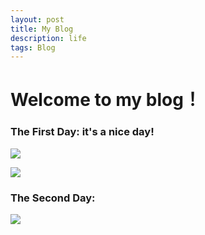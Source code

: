 ```yaml
---
layout: post
title: My Blog
description: life
tags: Blog
---
```


# Welcome to my blog！

### The First Day: it's a nice day!

![](http://m.qpic.cn/psc?/V12noI6g1hY4cE/gfbE2l9PHUztNHbA2prIH10LNbaEtQpF4bcEADjeU96TdbEtmNB0SqpmdbmVl24sKcmbjokO5qhocHKQivn6oOBen*c3Y1b*PjSPiFCBeCk!/b&bo=OASgBQAAAAARB6k!&rf=viewer_4)

![](http://m.qpic.cn/psc?/V12noI6g1hY4cE/gfbE2l9PHUztNHbA2prIH460iRU8G5lcznJvExcXu9mXWeOjDY7uq6FDtaxPNwxWPkw5Y3Y*7cVCvxDAMqOin8yEaAo3LdfZCj.cJatzsDM!/b&bo=oAU4BAAAAAARB6k!&rf=viewer_4)

### The Second Day: 

![](http://m.qpic.cn/psc?/V12noI6g1hY4cE/gfbE2l9PHUztNHbA2prIHwwnoYsjKahgi26ECH*Rf0ENxOH.7d1jukvZOn1L0Vq9P0N1SRv519kud2bV*qO6uz0hVdQa.e2sxMBoRJgcXDs!/b&bo=7gICAwAAAAARF80!&rf=viewer_4)